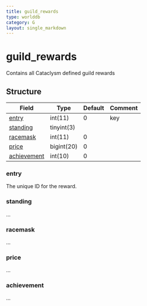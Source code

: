 ```yaml
---
title: guild_rewards
type: worlddb
category: G
layout: single_markdown
---
```


# guild_rewards
Contains all Cataclysm defined guild rewards 

## Structure

Field                       | Type       | Default | Comment
--------------------------- | ---------- | ------- | -------
[entry](#entry)             | int(11)    | 0       | key
[standing](#standing)       | tinyint(3) |         |        
[racemask](#racemask)       | int(11)    | 0       |        
[price](#price)             | bigint(20) | 0       |        
[achievement](#achievement) | int(10)    | 0       |        

### entry

The unique ID for the reward.

### standing

...

### racemask

...

### price

...

### achievement

...
